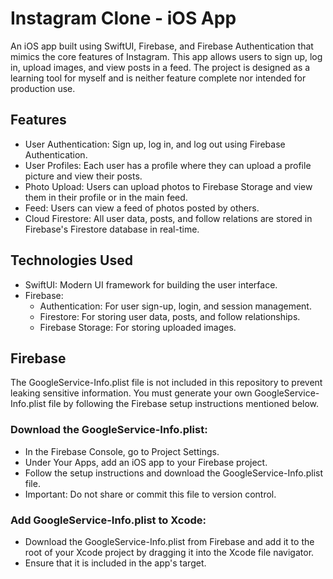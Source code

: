 # Instagram Clone - iOS App

An iOS app built using SwiftUI, Firebase, and Firebase Authentication that mimics the core features of Instagram. This app allows users to sign up, log in, upload images, and view posts in a feed. The project is designed as a learning tool for myself and is neither feature complete nor intended for production use.

## Features
- User Authentication: Sign up, log in, and log out using Firebase Authentication.
- User Profiles: Each user has a profile where they can upload a profile picture and view their posts.
- Photo Upload: Users can upload photos to Firebase Storage and view them in their profile or in the main feed.
- Feed: Users can view a feed of photos posted by others.
- Cloud Firestore: All user data, posts, and follow relations are stored in Firebase's Firestore database in real-time.


## Technologies Used
- SwiftUI: Modern UI framework for building the user interface.
- Firebase:
  - Authentication: For user sign-up, login, and session management.
  - Firestore: For storing user data, posts, and follow relationships.
  - Firebase Storage: For storing uploaded images.
 
## Firebase
The GoogleService-Info.plist file is not included in this repository to prevent leaking sensitive information. You must generate your own GoogleService-Info.plist file by following the Firebase setup instructions mentioned below.
### Download the GoogleService-Info.plist:
- In the Firebase Console, go to Project Settings.
- Under Your Apps, add an iOS app to your Firebase project.
- Follow the setup instructions and download the GoogleService-Info.plist file.
- Important: Do not share or commit this file to version control.

### Add GoogleService-Info.plist to Xcode:
- Download the GoogleService-Info.plist from Firebase and add it to the root of your Xcode project by dragging it into the Xcode file navigator.
- Ensure that it is included in the app's target.

